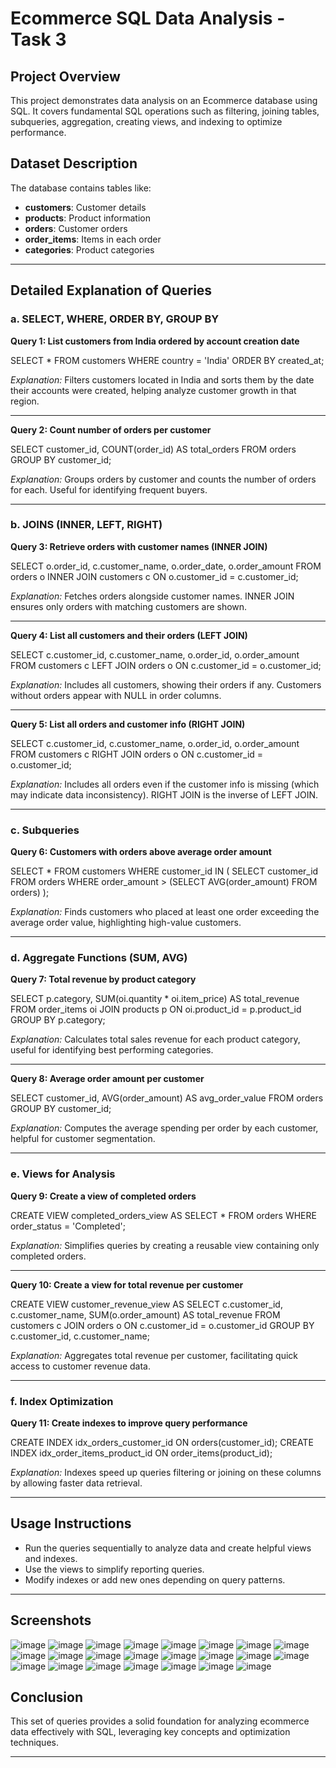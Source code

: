 # Ecommerce SQL Data Analysis - Task 3

## Project Overview

This project demonstrates data analysis on an Ecommerce database using SQL. It covers fundamental SQL operations such as filtering, joining tables, subqueries, aggregation, creating views, and indexing to optimize performance.


## Dataset Description

The database contains tables like:

- **customers**: Customer details
- **products**: Product information
- **orders**: Customer orders
- **order_items**: Items in each order
- **categories**: Product categories

---

## Detailed Explanation of Queries

### a. SELECT, WHERE, ORDER BY, GROUP BY

**Query 1: List customers from India ordered by account creation date**


SELECT * FROM customers
WHERE country = 'India'
ORDER BY created_at;

*Explanation:*
Filters customers located in India and sorts them by the date their accounts were created, helping analyze customer growth in that region.

---

**Query 2: Count number of orders per customer**


SELECT customer_id, COUNT(order_id) AS total_orders
FROM orders
GROUP BY customer_id;

*Explanation:*
Groups orders by customer and counts the number of orders for each. Useful for identifying frequent buyers.

---

### b. JOINS (INNER, LEFT, RIGHT)

**Query 3: Retrieve orders with customer names (INNER JOIN)**

SELECT o.order_id, c.customer_name, o.order_date, o.order_amount
FROM orders o
INNER JOIN customers c ON o.customer_id = c.customer_id;

*Explanation:*
Fetches orders alongside customer names. INNER JOIN ensures only orders with matching customers are shown.

---

**Query 4: List all customers and their orders (LEFT JOIN)**

SELECT c.customer_id, c.customer_name, o.order_id, o.order_amount
FROM customers c
LEFT JOIN orders o ON c.customer_id = o.customer_id;

*Explanation:*
Includes all customers, showing their orders if any. Customers without orders appear with NULL in order columns.

---

**Query 5: List all orders and customer info (RIGHT JOIN)**

SELECT c.customer_id, c.customer_name, o.order_id, o.order_amount
FROM customers c
RIGHT JOIN orders o ON c.customer_id = o.customer_id;

*Explanation:*
Includes all orders even if the customer info is missing (which may indicate data inconsistency). RIGHT JOIN is the inverse of LEFT JOIN.

---

### c. Subqueries

**Query 6: Customers with orders above average order amount**

SELECT * FROM customers
WHERE customer_id IN (
    SELECT customer_id FROM orders
    WHERE order_amount > (SELECT AVG(order_amount) FROM orders)
);

*Explanation:*
Finds customers who placed at least one order exceeding the average order value, highlighting high-value customers.

---

### d. Aggregate Functions (SUM, AVG)

**Query 7: Total revenue by product category**

SELECT p.category, SUM(oi.quantity * oi.item_price) AS total_revenue
FROM order_items oi
JOIN products p ON oi.product_id = p.product_id
GROUP BY p.category;

*Explanation:*
Calculates total sales revenue for each product category, useful for identifying best performing categories.

---

**Query 8: Average order amount per customer**

SELECT customer_id, AVG(order_amount) AS avg_order_value
FROM orders
GROUP BY customer_id;

*Explanation:*
Computes the average spending per order by each customer, helpful for customer segmentation.

---

### e. Views for Analysis

**Query 9: Create a view of completed orders**

CREATE VIEW completed_orders_view AS
SELECT * FROM orders WHERE order_status = 'Completed';

*Explanation:*
Simplifies queries by creating a reusable view containing only completed orders.

---

**Query 10: Create a view for total revenue per customer**

CREATE VIEW customer_revenue_view AS
SELECT c.customer_id, c.customer_name, SUM(o.order_amount) AS total_revenue
FROM customers c
JOIN orders o ON c.customer_id = o.customer_id
GROUP BY c.customer_id, c.customer_name;

*Explanation:*
Aggregates total revenue per customer, facilitating quick access to customer revenue data.

---

### f. Index Optimization

**Query 11: Create indexes to improve query performance**

CREATE INDEX idx_orders_customer_id ON orders(customer_id);
CREATE INDEX idx_order_items_product_id ON order_items(product_id);

*Explanation:*
Indexes speed up queries filtering or joining on these columns by allowing faster data retrieval.

---

## Usage Instructions

* Run the queries sequentially to analyze data and create helpful views and indexes.
* Use the views to simplify reporting queries.
* Modify indexes or add new ones depending on query patterns.

---

## Screenshots

![image](https://github.com/user-attachments/assets/6570e280-dd55-4635-8924-4284f8875127)
![image](https://github.com/user-attachments/assets/14cf9e21-8d45-4a44-b364-dfc2cd6fc04c)
![image](https://github.com/user-attachments/assets/4159e42f-715a-4634-a9c9-7b5987c252de)
![image](https://github.com/user-attachments/assets/78d5dc3e-d4b6-4007-8de5-4fd390e28f44)
![image](https://github.com/user-attachments/assets/f14d8142-340f-4041-bbef-26b4d11fb387)
![image](https://github.com/user-attachments/assets/1398587e-33e7-485c-8ae3-1623d4846ca2)
![image](https://github.com/user-attachments/assets/40c18d63-581d-4df9-b90c-5ac99aafe856)
![image](https://github.com/user-attachments/assets/5e668ec5-b992-434a-be98-50cdf4f07730)
![image](https://github.com/user-attachments/assets/61ddbffe-1b4e-4cb6-9a63-47376965ab50)
![image](https://github.com/user-attachments/assets/973140da-15b9-4810-a75d-2037849db2a2)
![image](https://github.com/user-attachments/assets/f846f6a8-4655-4118-8821-473db1deb7e1)
![image](https://github.com/user-attachments/assets/922666e2-f422-4851-8ffc-f08e0ac5dffb)
![image](https://github.com/user-attachments/assets/907d9177-cb35-4e9b-b2b6-79089ae55f28)
![image](https://github.com/user-attachments/assets/2cf38626-2313-4f81-9e24-055bff3e53e8)
![image](https://github.com/user-attachments/assets/1548f6b2-0e07-46ef-85c2-47a8fc2de1bc)
![image](https://github.com/user-attachments/assets/18dea57d-3375-42ef-9a2d-a34b843df088)
![image](https://github.com/user-attachments/assets/93f7c924-665b-49e7-8614-354d5a463381)
![image](https://github.com/user-attachments/assets/d7c6d1fe-eddd-48e2-b032-4e4ae6a144f6)
![image](https://github.com/user-attachments/assets/8a52d7af-7ec2-4ed7-b4b9-c59aab6e06ab)
![image](https://github.com/user-attachments/assets/4a0a7c8a-52c9-4b1b-95ef-ca5c346a81ac)
![image](https://github.com/user-attachments/assets/e3a097ab-17bb-42f2-bc06-66577b290394)
![image](https://github.com/user-attachments/assets/a8d1154b-15c8-4d5d-b3ae-e0c576b263f8)
![image](https://github.com/user-attachments/assets/5f2efc1d-508e-42d9-a0a7-011f5d406092)


## Conclusion

This set of queries provides a solid foundation for analyzing ecommerce data effectively with SQL, leveraging key concepts and optimization techniques.

---
